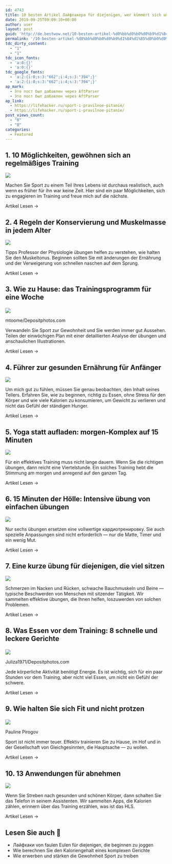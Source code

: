 ```yaml
---
id: 4743
title: 10 besten Artikel Лайфхакера für diejenigen, wer kümmert sich um Ihren Körper
date: 2019-09-25T09:09:10+00:00
author: user
layout: post
guid: 'http://de.bestwow.net/10-besten-artikel-%d0%bb%d0%b0%d0%b9%d1%84%d1%85%d0%b0%d0%ba%d0%b5%d1%80%d0%b0-fur-diejenigen-wer-kummert-sich-um-ihren-korper/'
permalink: '/10-besten-artikel-%d0%bb%d0%b0%d0%b9%d1%84%d1%85%d0%b0%d0%ba%d0%b5%d1%80%d0%b0-fur-diejenigen-wer-kummert-sich-um-ihren-korper/'
tdc_dirty_content:
  - "1"
  - "1"
tdc_icon_fonts:
  - 'a:0:{}'
  - 'a:0:{}'
tdc_google_fonts:
  - 'a:2:{i:0;s:3:"662";i:4;s:3:"394";}'
  - 'a:2:{i:0;s:3:"662";i:4;s:3:"394";}'
ap_mark:
  - Это пост был добавлен через AftParser
  - Это пост был добавлен через AftParser
ap_link:
  - https://lifehacker.ru/sport-i-pravilnoe-pitanie/
  - https://lifehacker.ru/sport-i-pravilnoe-pitanie/
post_views_count:
  - "8"
  - "8"
categories:
  - Featured
---
```

## 1. 10 Möglichkeiten, gewöhnen sich an regelmäßiges Training

![](http://de.bestwow.net/wp-content/uploads/2019/09/10-luchshih-statey-layfhakera-dlya-teh-kto-zabotitsya-o-svoem-tele-1.jpg) 

Machen Sie Sport zu einem Teil Ihres Lebens ist durchaus realistisch, auch wenn es früher für ihn war keine Zeit. Hier sind ein paar Möglichkeiten, sich zu engagieren im Training und freue mich auf die nächste.

Artikel Lesen →

## 2. 4 Regeln der Konservierung und Muskelmasse in jedem Alter

![](http://de.bestwow.net/wp-content/uploads/2019/09/10-luchshih-statey-layfhakera-dlya-teh-kto-zabotitsya-o-svoem-tele-2.jpg) 

Tipps Professor der Physiologie übungen helfen zu verstehen, wie halten Sie den Muskeltonus. Beginnen sollten Sie mit änderungen der Ernährung und der Verweigerung von schnellen naschen auf dem Sprung.

Artikel Lesen →

## 3. Wie zu Hause: das Trainingsprogramm für eine Woche<figure>

![](http://de.bestwow.net/wp-content/uploads/2019/09/10-luchshih-statey-layfhakera-dlya-teh-kto-zabotitsya-o-svoem-tele-3.jpg) <figcaption>mtoome/Depositphotos.com</figcaption></figure> 

Verwandeln Sie Sport zur Gewohnheit und Sie werden immer gut Aussehen. Teilen der einwöchigen Plan mit einer detaillierten Analyse der übungen und anschaulichen Illustrationen.

Artikel Lesen →

## 4. Führer zur gesunden Ernährung für Anfänger

![](http://de.bestwow.net/wp-content/uploads/2019/09/10-luchshih-statey-layfhakera-dlya-teh-kto-zabotitsya-o-svoem-tele-4.jpg) 

Um mich gut zu fühlen, müssen Sie genau beobachten, den Inhalt seines Tellers. Erfahren Sie, wie zu beginnen, richtig zu Essen, ohne Stress für den Körper und wie viele Kalorien zu konsumieren, um Gewicht zu verlieren und nicht das Gefühl der ständigen Hunger.

Artikel Lesen →

## 5. Yoga statt aufladen: morgen-Komplex auf 15 Minuten

![](http://de.bestwow.net/wp-content/uploads/2019/09/10-luchshih-statey-layfhakera-dlya-teh-kto-zabotitsya-o-svoem-tele-5.jpg) 

Für ein effektives Training muss nicht lange dauern. Wenn Sie die richtigen übungen, dann reicht eine Viertelstunde. Ein solches Training hebt die Stimmung am morgen und anregend auf den ganzen Tag.

Artikel Lesen →

## 6. 15 Minuten der Hölle: Intensive übung von einfachen übungen

![](http://de.bestwow.net/wp-content/uploads/2019/09/10-luchshih-statey-layfhakera-dlya-teh-kto-zabotitsya-o-svoem-tele-6.jpeg) 

Nur sechs übungen ersetzen eine vollwertige кардиотренировку. Sie auch spezielle Anpassungen sind nicht erforderlich — nur die Matte, Timer und ein wenig Mut.

Artikel Lesen →

## 7. Eine kurze übung für diejenigen, die viel sitzen

![](http://de.bestwow.net/wp-content/uploads/2019/09/10-luchshih-statey-layfhakera-dlya-teh-kto-zabotitsya-o-svoem-tele-7.jpg) 

Schmerzen im Nacken und Rücken, schwache Bauchmuskeln und Beine — typische Beschwerden von Menschen mit sitzender Tätigkeit. Wir sammelten effektive übungen, die Ihnen helfen, loszuwerden von solchen Problemen.

Artikel Lesen →

## 8. Was Essen vor dem Training: 8 schnelle und leckere Gerichte<figure>

![](http://de.bestwow.net/wp-content/uploads/2019/09/10-luchshih-statey-layfhakera-dlya-teh-kto-zabotitsya-o-svoem-tele-8.jpg) <figcaption> Juliza1971/Depositphotos.com</figcaption></figure> 

Jede körperliche Aktivität benötigt Energie. Es ist wichtig, sich für ein paar Stunden vor dem Training, aber nicht viel Essen, um nicht ein Gefühl der schwere.

Artikel Lesen →

## 9. Wie halten Sie sich Fit und nicht protzen<figure>

![](http://de.bestwow.net/wp-content/uploads/2019/09/10-luchshih-statey-layfhakera-dlya-teh-kto-zabotitsya-o-svoem-tele-9.jpg) <figcaption>Pauline Pirogov</figcaption></figure> 

Sport ist nicht immer teuer. Effektiv trainieren Sie zu Hause, im Hof und in der Gesellschaft von Gleichgesinnten, die Hauptsache — zu wollen.

Artikel Lesen →

## 10. 13 Anwendungen für abnehmen

![](http://de.bestwow.net/wp-content/uploads/2019/09/10-luchshih-statey-layfhakera-dlya-teh-kto-zabotitsya-o-svoem-tele-10.jpg) 

Wenn Sie Streben nach gesunden und schönen Körper, dann schalten Sie das Telefon in seinem Assistenten. Wir sammelten Apps, die Kalorien zählen, erinnern über das Training erzählen, was ist das HLS.

Artikel Lesen →

<div>
  <h2 class="read-also__title">
    <span>Lesen Sie auch</span> <span>🧐 </span>
  </h2>
  
  <ul class="read-also__list">
    <li>
      Лайфхаки von faulen Eulen für diejenigen, die beginnen zu joggen
    </li>
    <li>
      Wie berechnen Sie den Kaloriengehalt eines komplexen Gerichte
    </li>
    <li>
      Wie erwerben und stärken die Gewohnheit Sport zu treiben
    </li>
  </ul>
</div>